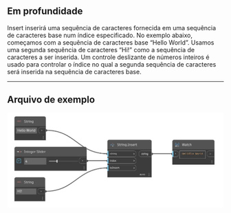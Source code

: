 ## Em profundidade
Insert inserirá uma sequência de caracteres fornecida em uma sequência de caracteres base num índice especificado. No exemplo abaixo, começamos com a sequência de caracteres base “Hello World”. Usamos uma segunda sequência de caracteres “Hi!” como a sequência de caracteres a ser inserida. Um controle deslizante de números inteiros é usado para controlar o índice no qual a segunda sequência de caracteres será inserida na sequência de caracteres base.
___
## Arquivo de exemplo

![Insert](./DSCore.String.Insert_img.jpg)

